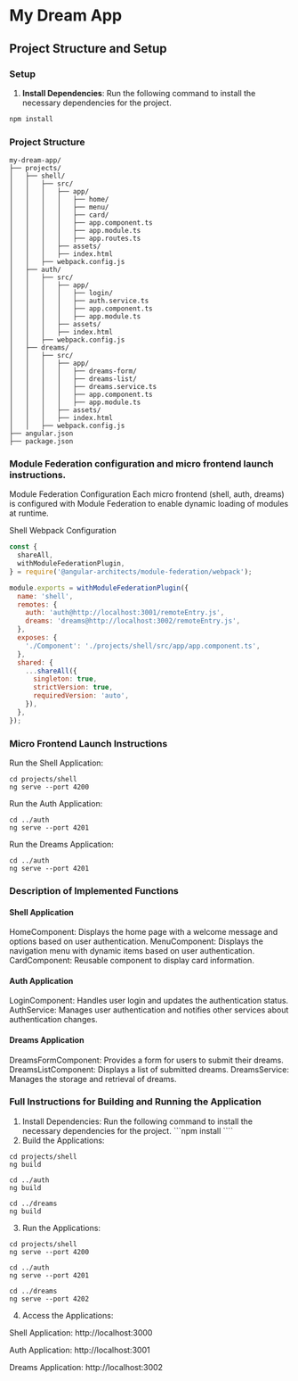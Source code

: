 # My Dream App

## Project Structure and Setup

### Setup

1. **Install Dependencies**: Run the following command to install the necessary dependencies for the project.

```bash
npm install
```

### Project Structure

```
my-dream-app/
├── projects/
│   ├── shell/
│   │   ├── src/
│   │   │   ├── app/
│   │   │   │   ├── home/
│   │   │   │   ├── menu/
│   │   │   │   ├── card/
│   │   │   │   ├── app.component.ts
│   │   │   │   ├── app.module.ts
│   │   │   │   ├── app.routes.ts
│   │   │   ├── assets/
│   │   │   ├── index.html
│   │   ├── webpack.config.js
│   ├── auth/
│   │   ├── src/
│   │   │   ├── app/
│   │   │   │   ├── login/
│   │   │   │   ├── auth.service.ts
│   │   │   │   ├── app.component.ts
│   │   │   │   ├── app.module.ts
│   │   │   ├── assets/
│   │   │   ├── index.html
│   │   ├── webpack.config.js
│   ├── dreams/
│   │   ├── src/
│   │   │   ├── app/
│   │   │   │   ├── dreams-form/
│   │   │   │   ├── dreams-list/
│   │   │   │   ├── dreams.service.ts
│   │   │   │   ├── app.component.ts
│   │   │   │   ├── app.module.ts
│   │   │   ├── assets/
│   │   │   ├── index.html
│   │   ├── webpack.config.js
├── angular.json
├── package.json
```

### Module Federation configuration and micro frontend launch instructions.

Module Federation Configuration
Each micro frontend (shell, auth, dreams) is configured with Module Federation to enable dynamic loading of modules at runtime.

Shell Webpack Configuration

```javascript
const {
  shareAll,
  withModuleFederationPlugin,
} = require('@angular-architects/module-federation/webpack');

module.exports = withModuleFederationPlugin({
  name: 'shell',
  remotes: {
    auth: 'auth@http://localhost:3001/remoteEntry.js',
    dreams: 'dreams@http://localhost:3002/remoteEntry.js',
  },
  exposes: {
    './Component': './projects/shell/src/app/app.component.ts',
  },
  shared: {
    ...shareAll({
      singleton: true,
      strictVersion: true,
      requiredVersion: 'auto',
    }),
  },
});
```

### Micro Frontend Launch Instructions

Run the Shell Application:

```
cd projects/shell
ng serve --port 4200
```

Run the Auth Application:

```
cd ../auth
ng serve --port 4201
```

Run the Dreams Application:

```
cd ../auth
ng serve --port 4201
```

### Description of Implemented Functions

#### Shell Application

HomeComponent: Displays the home page with a welcome message and options based on user authentication.
MenuComponent: Displays the navigation menu with dynamic items based on user authentication.
CardComponent: Reusable component to display card information.

#### Auth Application

LoginComponent: Handles user login and updates the authentication status.
AuthService: Manages user authentication and notifies other services about authentication changes.

#### Dreams Application

DreamsFormComponent: Provides a form for users to submit their dreams.
DreamsListComponent: Displays a list of submitted dreams.
DreamsService: Manages the storage and retrieval of dreams.

### Full Instructions for Building and Running the Application

1. Install Dependencies: Run the following command to install the necessary dependencies for the project.
   ```npm install ````
2. Build the Applications:

```
cd projects/shell
ng build

cd ../auth
ng build

cd ../dreams
ng build
```

3. Run the Applications:

```
cd projects/shell
ng serve --port 4200

cd ../auth
ng serve --port 4201

cd ../dreams
ng serve --port 4202
```

4. Access the Applications:

Shell Application: http://localhost:3000

Auth Application: http://localhost:3001

Dreams Application: http://localhost:3002
